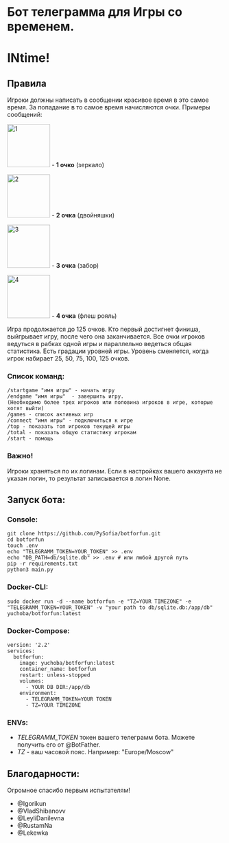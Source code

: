 # Бот телеграмма для Игры со временем.

# **INtime!**

## Правила
Игроки должны написать в сообщении красивое время в это самое время. За попадание в то самое время начисляются очки.
Примеры сообщений:

<img width="100" alt="1" src="https://github.com/legend233/botforfun/assets/38989679/1a4db11d-e8c3-4bb9-9c61-69df9663d81e"> - **1 очко** (зеркало)

<img width="100" alt="2" src="https://github.com/legend233/botforfun/assets/38989679/6201b401-04e9-45b8-9260-70928773654f"> - **2 очка** (двойняшки)

<img width="100" alt="3" src="https://github.com/legend233/botforfun/assets/38989679/ac9e7e7e-cb55-407e-96e5-43223d485051"> - **3 очка** (забор)

<img width="100" alt="4" src="https://github.com/legend233/botforfun/assets/38989679/74ea45c0-4241-4a20-9a1d-673dcf8588e7"> - **4 очка** (флеш рояль)


Игра продолжается до 125 очков. Кто первый достигнет финиша, выйгрывает игру, после чего она заканчивается. Все очки игроков ведуться в рабках одной игры и параллельно ведеться общая статистика.
Есть градации уровней игры. Уровень сменяется, когда игрок набирает 25, 50, 75, 100, 125 очков.

### Список команд:
    /startgame "имя игры" - начать игру
    /endgame "имя игры"  - завершить игру.
    (Необходимо более трех игроков или половина игроков в игре, которые хотят выйти)
    /games - список активных игр
    /connect "имя игры" - подключиться к игре
    /top - показать топ игроков текущей игры
    /total - показать общую статистику игрокам
    /start - помощь

### Важно!
Игроки храняться по их логинам. Если в настройках вашего аккаунта не указан логин, то результат записывается в логин None.

## Запуск бота:

### Console:
    git clone https://github.com/PySofia/botforfun.git
    cd botforfun
    touch .env
    echo "TELEGRAMM_TOKEN=YOUR_TOKEN" >> .env
    echo "DB_PATH=db/sqlite.db" >> .env # или любой другой путь
    pip -r requirements.txt
    python3 main.py

### Docker-CLI:
    
    sudo docker run -d --name botforfun -e "TZ=YOUR TIMEZONE" -e "TELEGRAMM_TOKEN=YOUR_TOKEN" -v "your path to db/sqlite.db:/app/db"  yuchoba/botforfun:latest

### Docker-Compose:
    
    version: '2.2'
    services:
      botforfun:
        image: yuchoba/botforfun:latest
        container_name: botforfun
        restart: unless-stopped
        volumes:
          - YOUR DB DIR:/app/db
        environment:
          - TELEGRAMM_TOKEN=YOUR TOKEN
          - TZ=YOUR TIMEZONE


### ENVs:

- *TELEGRAMM_TOKEN* токен вашего телеграмм бота. Можете получить его от @BotFather. 
- *TZ* - ваш часовой пояс. Например: "Europe/Moscow"

## Благодарности:
Огромное спасибо первым испытателям!
- @Igorikun
- @VladShibanovv
- @LeyliDanilevna
- @RustamNa
- @Lekewka